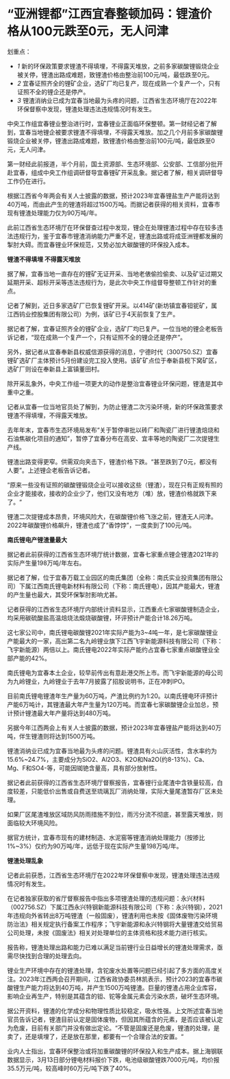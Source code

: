 # “亚洲锂都”江西宜春整顿加码：锂渣价格从100元跌至0元，无人问津

划重点：

  * _1_ 新的环保政策要求锂渣不得填埋，不得露天堆放，之前多家碳酸锂锻烧企业被关停，锂渣出路成难题，致锂渣价格由整治前100元/吨，最低跌至0元。
  * _2_ 宜春证照齐全的锂矿企业，选矿厂均已复产，现在成熟一个复产一个，只有证照不全的锂企还是停产。
  * _3_ 锂渣消纳业已成为宜春当地最为头疼的问题，江西省生态环境厅在2022年环保督察中发现，锂渣处理违法违规情况时有发生。

中央工作组宜春锂业整治进行时，宜春锂业正面临环保整顿。第一财经记者了解到，宜春当地锂企被要求锂渣不得填埋，不得露天堆放。加之几个月前多家碳酸锂锻烧企业被关停，锂渣出路成难题，致锂渣价格由整治前100元/吨，最低跌至0元，无人问津。

第一财经此前报道，半个月前，国土资源部、生态环境部、公安部、工信部分批开赴宜春，组成中央工作组调研督导宜春锂矿开采乱象。据记者了解，相关调研督导工作仍在进行。

根据江西省今年两会有关人士披露的数据，预计2023年宜春锂盐生产产能将达到40万吨，而由此产生的锂渣将超过1500万吨。而据记者获得的相关资料，宜春市现有锂渣处理能力仅为90万吨/年。

此前江西省生态环境厅在环保督查过程中发现，锂企在处理锂渣过程中存在较多违法违规行为，鉴于宜春市锂渣消纳能力严重不足，锂渣出路或将成亚洲锂都发展的掣肘大碍。而宜春锂业环保规范，又势必加大碳酸锂的环保投入成本。

**锂渣不得填埋 不得露天堆放**

据了解，宜春当地一直存在的锂矿无证开采、当地老俵偷捡偷卖、以及矿证过期又延期开采、超标开采等违法违规行为，是此次中央工作组督导整顿工作针对的重点。

记者了解到，近日多家选矿厂已恢复锂矿开采。以414矿(新坊镇宜春钽铌矿，属江西钨业控股集团有限公司）为例，该矿已于4天前恢复了生产。

据记者了解，宜春证照齐全的锂矿企业，选矿厂均已复产。一位当地的锂企老板告诉记者，“现在成熟一个复产一个，只有证照不全的锂企还是停产”。

另外，据记者从宜春奉新县权威信源获得的消息，宁德时代（300750.SZ）宜春锂矿选矿厂主体预计5月份建设完工投入使用。该矿矿点位于奉新县枧下窝矿区，选矿厂则设在奉新县上富镇董田村。

除开采乱象外，中央工作组一项更大的动作是整治宜春锂业环保问题，锂渣是其中重中之重。

记者从宜春一位当地官员处了解到，为防止锂渣二次污染环境，新的环保政策要求锂渣不得填埋，不得露天堆放。

去年年末，宜春市生态环境局发布“关于暂停审批以砖厂和陶瓷厂进行锂渣焙烧和石油焦碳化项目的通知”，暂停了宜春分布在高安、宜丰等地的陶瓷厂二次提锂生产线。

锂渣出路变得更窄。供需双向夹击下，锂渣价格下跌。“甚至跌到了0元，都没有人要”。上述锂企老板告诉记者。

“原来一些没有证照的碳酸锂锻烧企业可以接收这些（锂渣），现在只有正规有照的企业才能接收，接收的企业少了，他们又没有地方（堆）放，锂渣价格就跌下来了。“

锂渣二次提锂成本昂贵，环境风险大，在碳酸锂价格飞涨之前，锂渣无人问津。2022年碳酸锂价格飙升，锂渣也成了“香饽饽”，一度卖到了100元/吨。

**南氏锂电产锂渣量最大**

据记者此前获得的江西省生态环境厅统计数据，宜春七家重点锂企锂渣2021年的实际产生量198万吨/年左右。

据记者了解，位于宜春万载工业园区的南氏集团（全称：南氏实业投资集团有限公司）下属江西南氏锂电新材料有限公司（下称：南氏锂电），因其产能最大，锂渣的产生量也最大，其受环保掣肘影响尤甚。

记者获得的江西省生态环境厅内部统计资料显示，江西重点七家碳酸锂制造企业，均采用碳硫酸盐高温焙烧法煅烧碳酸锂，环评预计产能合计18.26万吨。

这七家公司中，南氏锂电碳酸锂2021年实际产能为3~4吨一年，是七家碳酸锂业产能最大的一家，高出第二名九岭锂业旗下江西飞宇新能源科技有限公司（下称：飞宇新能源）两倍以上。南氏锂电2022年实际产能约占宜春七家重点碳酸锂业全部产能的42%。

南氏锂电为宜春本土企业，较早前传出有意赴港交所上市。而飞宇新能源的母公司为九岭锂业，九岭锂业于去年7月披露了招股说明书，正在冲刺IPO。

目前南氏锂电锂渣年生产量为60万吨，产渣比例约为1:20。以南氏锂电环评预计产能6万吨计，其锂渣最大年产生量为120万吨。而宜春七家碳酸锂企业加总，预计预计锂渣最大年产量将达到480万吨。

另据今年江西两会上有关人士披露的数据，预计2023年宜春锂盐产能将达到40万吨，伴生锂渣则将达到1500万吨。

锂渣消纳业已成为宜春当地最为头疼的问题。锂渣具有火山灰活性，含水率约为15.6%~24.7%，主要成分为SiO2、Al2O3、K2O和Na2O(约8-13%)、Ca、Mg、F和SO4-等，可能因铷铯含量高，具有部分放射性。

据记者此前获得的江西省生态环境厅督察报告，宜春锂行业尾渣中含铁量较高，白度较差，只能低价出售或自费送至琉璃瓦厂消纳处理，实际大量尾渣暂存厂区未处理。

如果厂区尾渣堆放区域防风防雨措施不到位，雨污分流不彻底，甚至露天堆放，则面临较大环境风险。

据官方统计，宜春市现有的建材制造、水泥窑等锂渣消纳处理能力（按掺比1%~3%）仅约为90万吨/年，远低于现在实际产生量198万吨/年。

**锂渣处理乱象**

记者此前获悉，江西省生态环境厅在2022年环保督察中发现，锂渣处理违法违规情况时有发生。

在记者独家获取的省厅督察报告中指出多项锂渣处理的违规问题：永兴材料（002756.SZ）下属江西永兴特钢新能源科技有限公司（下称：永兴特钢），2021年违规向外省转出8万吨锂渣（一般固废），锂渣利用也未按《固体废物污染环境防治法》相关规定执行备案工作程序；飞宇新能源和永兴特钢将大量锂渣交给贸易公司处理，未按《固废法》相关对处理单位的主体资格和技术能力进行核实。

报告称，锂渣处理出路和能力已难以满足当前锂行业日益增长的锂渣处理需求，亟需尽快找到合理的处理去向。

锂业生产环境中存在的锂渣处理，含铊废水处置等问题已经引起了多方面的高度关注。2023年江西两会召开期间，江西省政协委员林凯表示，预计2023的宜春市碳酸锂生产能力将达到40万吨，并产生1500万吨锂渣。巨量的锂渣占用企业库容，影响企业再生产，特别是其蕴含的钽、铊等金属元素会污染水质，破坏生态环境。

据公开资料，锂渣的化学成分和物理性质比较稳定，吸水性强。上文所述宜春当地官员告诉记者，锂渣目前认定是固体废物，但因其所蕴含的元素，是否应该被认定为危废，目前有关部门并没有做出定论。“不管是固废还是危废，锂渣的处理，是卖了，还是填埋了，还是放在那里，都要有一个合理合法的安置。“

业内人士指出，宜春环保整治或将加重碳酸锂的环保投入和生产成本。据上海钢联数据显示，3月13日部分锂电材料报价下跌，电池级碳酸锂跌7000元/吨，均价报35.5万元/吨，较高峰时60万元/吨下跌了40%。


